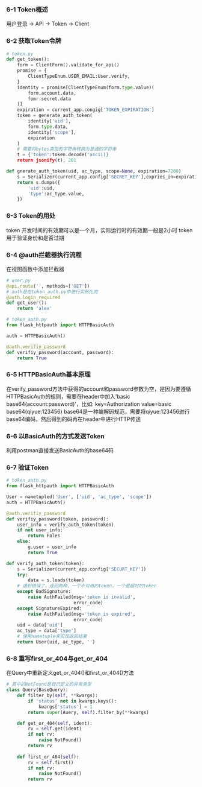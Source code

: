 ### 6-1 Token概述

用户登录 -> API -> Token -> Client

### 6-2 获取Token令牌
```python
# token.py
def get_token():
    form = ClientForm().validate_for_api()
    promise = {
        ClientTypeEnum.USER_EMAIL:User.verify,
    }
    identity = promise[ClientTypeEnum(form.type.value)(
        form.account.data,
        fomr.secret.data
    )]
    expiration = current_app.congig['TOKEN_EXPIRATION']
    token = generate_auth_token(
        identity['uid'],
        form.type.data,
        identity['scope'],
        expiration
    )
    # 需要将bytes类型的字符串转换为普通的字符串
    t = {'token':token.decode('ascii)}
    return jsonify(t), 201

def gnerate_auth_token(uid, ac_type, scope=None, expiration=7200)
    s = Serializer(current_app.config['SECRET_KEY'],expries_in=expiration)
    return s.dumps({
        'uid':uid,
        'type':ac_type.value,
    })

```

### 6-3 Token的用处
token 开发时间的有效期可以是一个月，实际运行时的有效期一般是2小时
token用于验证身份和是否过期

### 6-4 @auth拦截器执行流程
在视图函数中添加拦截器
```python
# user.py
@api.route('', methods=['GET'])
# auth是在token_auth.py中进行实例化的
@auth.login_required
def get_user():
    return 'alex'
```
```python
# token_auth.py
from flask_httpauth import HTTPBasicAuth

auth = HTTPBasicAuth()

@auth.verifiy_password
def verifiy_password(account, password):
    return True
```
### 6-5 HTTPBasicAuth基本原理
在verify_password方法中获得的account和password参数为空，是因为要遵循HTTPBasicAuth的规则，需要在header中加入'basic base64(account:password)'，比如:
key=Authorization
value=basic base64(qiyue:123456)
base64是一种编解码规范，需要将qiyue:123456进行base64编码，然后得到的码再在header中进行HTTP传送

### 6-6 以BasicAuth的方式发送Token
利用postman直接发送BasicAuth的base64码

### 6-7 验证Token
```python
# token_auth.py
from flask_httpauth import HTTPBasicAuth

User = nametupled('User', ['uid', 'ac_type', 'scope'])
auth = HTTPBasicAuth()

@auth.verifiy_password
def verifiy_password(token, password):
    user_info = verify_auth_token(token)
    if not user_info:
        return Fales
    else:
        g.user = user_info
        return True

def verify_auth_token(token):
    s = Serializer(current_app.config['SECURT_KEY'])
    try:
        data = s.loads(token)
    # 遇到错误了，返回两种，一个不可用的token，一个是超时的token
    except BadSignature:
        raise AuthFailed(msg='token is invalid',
                         error_code)
    except SignatureExpired:
        raise AuthFailed(msg='token is expired',
                         error_code)
    uid = data['uid']
    ac_type = data['type']
    # 使用nametuple来实现返回结果
    return User(uid, ac_type, '')
```

### 6-8 重写first_or_404与get_or_404
在Query中重新定义get_or_404()和first_or_404()方法
```python
# 其中的NotFound是自己定义的异常类型
class Query(BaseQuery):
    def filter_by(self, **kwargs):
        if 'status' not in kwargs.keys():
            kwargs['status'] = 1
        return super(Auery, self).filter_by(**kwargs)

    def get_or_404(self, ident):
        rv = self.get(ident)
        if not rv:
            raise NotFound()
        return rv
    
    def first_or_404(self):
        rv = self.first()
        if not rv:
            raise NotFound()
        return rv
```
